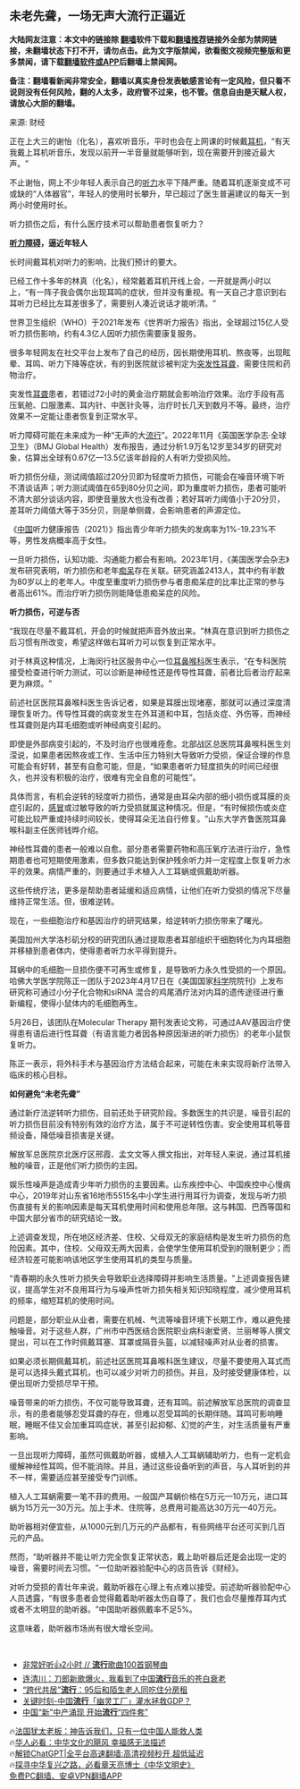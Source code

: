  <!-- 面包屑导航 --> <h2>未老先聋，一场无声大流行正逼近</h2> <p class="notice"><b>大陆网友注意：本文中的链接除 <a href="https://github.com/bannedbook/fanqiang" >翻墙</a>软件下载和<a href="https://github.com/killgcd/justmysocks/blob/master/README.md">翻墙推荐</a>链接外全部为禁网链接，未翻墙状态下打不开，请勿点击。此为文字版禁闻，欲看图文视频完整版和更多禁闻，请下载<a href="https://github.com/bannedbook/fanqiang">翻墙软件或APP</a>后翻墙上禁闻网。</p><p>备注：翻墙看新闻非常安全，翻墙以真实身份发表敏感言论有一定风险，但只看不说则没有任何风险，翻的人太多，政府管不过来，也不管。信息自由是天赋人权，请放心大胆的翻墙。</b></p>  <div class="entry"> <p>来源:&nbsp;财经                          </p> <p>正在上大三的谢怡（化名），喜欢听音乐，平时也会在上网课的时候戴<a href="https://www.bannedbook.org/bnews/tag/%E8%80%B3%E6%9C%BA/" class="st_tag internal_tag" rel="tag" title="标签 耳机 下的日志">耳机</a>，‌‌‌‌“有天我戴上耳机听音乐，发现以前开一半音量就能够听到，现在需要开到接近最大声。‌‌‌‌”</p> <p>	不止谢怡，网上不少年轻人表示自己的<a href="https://www.bannedbook.org/bnews/tag/%e5%90%ac%e5%8a%9b/" class="st_tag internal_tag" rel="tag" title="标签 听力 下的日志">听力</a>水平下降严重。随着耳机逐渐变成不可或缺的‌‌‌‌“人体器官‌‌‌‌”，年轻人的使用时长攀升，早已超过了医生普遍建议的每天一到两小时使用时长。</p> <p>	听力损伤之后，有什么医疗技术可以帮助患者恢复听力？</p> <p>	<strong><a href="https://www.bannedbook.org/bnews/tag/%e5%90%ac%e5%8a%9b%e9%9a%9c%e7%a2%8d/" class="st_tag internal_tag" rel="tag" title="标签 听力障碍 下的日志">听力障碍</a>，逼近年轻人</strong></p> <p>	长时间戴耳机对听力的影响，比我们预计的要大。</p> <p>	已经工作十多年的林真（化名），经常戴着耳机开线上会，一开就是两小时以上，‌‌‌‌“有一阵子我会偶尔出现耳鸣的症状，但并没有重视。有一天自己才意识到右耳听力已经比左耳差很多了，需要别人凑近说话才能听清。‌‌‌‌”</p> <p>	世界卫生组织（WHO）于2021年发布《世界听力报告》指出，全球超过15亿人受听力损伤影响，约有4.3亿人因听力损伤需要康复服务。</p> <p>	很多年轻网友在社交平台上发布了自己的经历，因长期使用耳机、熬夜等，出现眩晕、耳鸣、听力下降等症状，有的到医院就诊被判定为<a href="https://www.bannedbook.org/bnews/tag/%e7%aa%81%e5%8f%91%e6%80%a7%e8%80%b3%e8%81%8b/" class="st_tag internal_tag" rel="tag" title="标签 突发性耳聋 下的日志">突发性耳聋</a>，需要住院和药物治疗。</p> <p>	突发性<a href="https://www.bannedbook.org/bnews/tag/%E8%80%B3%E8%81%8B/" class="st_tag internal_tag" rel="tag" title="标签 耳聋 下的日志">耳聋</a>患者，若错过72小时的黄金治疗期就会影响治疗效果。治疗手段有高压氧舱、口服激素、耳内针、中医针灸等，治疗时长几天到数月不等。最终，治疗效果不一定能让患者恢复到正常水平。</p> <p>	听力障碍可能在未来成为一种‌‌‌‌“无声的大<a href="https://www.bannedbook.org/bnews/tag/%E6%B5%81%E8%A1%8C/" class="st_tag internal_tag" rel="tag" title="标签 流行 下的日志">流行</a>‌‌‌‌”。2022年11月《英国医学杂志·全球卫生》（BMJ Global Health）发布报告，通过分析1.9万名12岁至34岁的研究对象，估算出全球有0.67亿—13.5亿该年龄段的人有听力受损风险。</p> <p>	听力损伤分级，测试阈值超过20分贝即为轻度听力损伤，可能会在噪音环境下听不清谈话声；听力测试阈值在65到80分贝之间，即为重度听力损伤，患者可能听不清大部分谈话内容，即使音量放大也没有改善；若好耳听力阈值小于20分贝，差耳听力阈值大等于35分贝，则是单侧聋，会影响患者的声源定位。</p> <p>	《<span class='wp_keywordlink_affiliate'><a href="https://www.bannedbook.org/" title="中国" target="_blank">中国</a></span>听力健康报告（2021）》指出青少年听力损失的发病率为1%-19.23%不等，男性发病概率高于女性。</p> <p>	一旦听力损伤，认知功能、沟通能力都会有影响。2023年1月，《美国医学会杂志》发布研究表明，听力损伤和老年<a href="https://www.bannedbook.org/bnews/tag/%E7%97%B4%E5%91%86/" class="st_tag internal_tag" rel="tag" title="标签 痴呆 下的日志">痴呆</a>存在关联。研究涵盖2413人，其中约有半数为80岁以上的老年人。中度至重度听力损伤参与者患痴呆症的比率比正常的参与者高出61%。而治疗听力损伤则能降低患痴呆症的风险。</p> <p>	<strong>听力损伤，可逆与否</strong></p> <p>	‌‌‌‌“我现在尽量不戴耳机，开会的时候就把声音外放出来。‌‌‌‌”林真在意识到听力损伤之后习惯有所改变，希望这样做右耳听力可以恢复到正常水平。</p> <p>	对于林真这种情况，上海闵行社区服务中心一位<a href="https://www.bannedbook.org/bnews/tag/%e8%80%b3%e9%bc%bb%e5%96%89%e7%a7%91/" class="st_tag internal_tag" rel="tag" title="标签 耳鼻喉科 下的日志">耳鼻喉科</a>医生表示，‌‌‌‌“在专科医院接受检查进行听力测试，可以诊断是神经性还是传导性耳聋，前者比后者治疗起来更为麻烦。‌‌‌‌”</p> <p>	前述社区医院耳鼻喉科医生告诉记者，如果是耳膜出现堵塞，那就可以通过深度清理恢复听力。传导性耳聋的病变发生在外耳道和中耳，包括炎症、外伤等，而神经性耳聋则是内耳毛细胞或听神经病变引起的。</p> <p>	即使是外部病变引起的，不及时治疗也很难痊愈。北部战区总医院耳鼻喉科医生刘滢说，如果患者因熬夜或工作、生活中压力特别大导致听力受损，保证合理的作息可能会有好转，甚至有自愈可能，但是，‌‌‌‌“如果患者听力轻度损失的时间已经很久，也并没有积极的治疗，很难有完全自愈的可能性‌‌‌‌”。</p> <p>	具体而言，有机会逆转的轻度听力损伤，通常是由耳朵内部的细小损伤或耳膜的炎症引起的，<a href="https://www.bannedbook.org/bnews/tag/%E6%84%9F%E5%86%92/" class="st_tag internal_tag" rel="tag" title="标签 感冒 下的日志">感冒</a>或过敏导致的听力受损就属这种情况。但是，‌‌‌‌“有时候损伤或炎症可能比较严重或持续时间较长，使得耳朵无法自行修复。‌‌‌‌”山东大学齐鲁医院耳鼻喉科副主任医师钱晔介绍。</p> <p>	神经性耳聋的患者一般难以自愈。部分患者需要药物和高压氧疗法进行治疗，急性期患者也可短期使用激素，但多数只能达到保护残余听力并一定程度上恢复听力水平的效果。病情严重的，则要通过手术植入人工耳蜗或佩戴助听器。</p> <p>	这些传统疗法，更多是帮助患者延缓和适应病情，让他们在听力受损的情况下尽量维持正常生活。但，很难逆转。</p>  <p>	现在，一些细胞治疗和基因治疗的研究结果，给逆转听力损伤带来了曙光。</p> <p>	美国加州大学洛杉矶分校的研究团队通过提取患者耳部组织干细胞转化为内耳细胞并移植到患者体内，使得患者听力水平得到提升。</p> <p>	耳蜗中的毛细胞一旦损伤便不可再生或修复，是导致听力永久性受损的一个原因。哈佛大学医学院陈正一团队于2023年4月17日在《美国国家<span class='wp_keywordlink'><a href="https://www.bannedbook.org/forum11/topic309.html" title="禁片：“科学”的棍子" target="_blank">科学</a></span>院院刊》上发布研究称可通过小分子化合物和siRNA 混合的鸡尾酒疗法对内耳的遗传途径进行重新编程，使得小鼠体内的毛细胞再生。</p> <p>	5月26日，该团队在Molecular Therapy 期刊发表论文称，可通过AAV基因治疗使得患有语后进行性耳聋（有语言能力者因各种原因渐进的听力损伤）的老年小鼠恢复听力。</p> <p>	陈正一表示，将外科手术与基因治疗方法结合起来，可能在未来实现将新疗法带入临床的核心目标。</p> <p>	<strong>如何避免</strong><strong>‌‌‌‌</strong><strong>“未老先聋</strong><strong>‌‌‌‌</strong><strong>”</strong></p> <p>	通过新疗法逆转听力损伤，目前还处于研究阶段。多数医生的共识是，噪音引起的听力损伤目前没有特别有效的治疗方法，属于不可逆转性伤害。安全使用耳机等音频设备，降低噪音损害是关键。</p> <p>	解放军总医院京北医疗区邢霞、孟文文等人撰文指出，对年轻人来说，通过耳机接触的噪音，正是他们听力损伤的主因。</p> <p>	娱乐性噪声是造成青少年听力损伤的主要因素。山东疾控中心、中国疾控中心慢病中心，2019年对山东省16地市5515名中小学生进行用耳行为调查，发现与听力损伤直接有关的影响因素是每天耳机使用时间和使用总年限。这与韩国、巴西等国和中国大部分省市的研究结论一致。</p> <p>	上述调查发现，所在地区经济差、住校、父母双无的家庭结构是发生听力损伤的危险因素。其中，住校、父母双无两大因素，会使学生使用耳机受到的限制更少；而经济较差可能影响该地区学生使用耳机的类型与质量。</p> <p>	‌‌‌‌“青春期的永久性听力损失会导致职业选择障碍并影响生活质量。‌‌‌‌”上述调查报告建议，提高学生对不良用耳行为与噪声性听力损失相关知识知晓程度，减少使用耳机的频率，缩短耳机的使用时间。</p>  <p>	问题是，部分职业从业者，需要在机械、气流等噪音环境下长期工作，难以避免接触噪音。对于这些人群，广州市中西医结合医院职业病科谢爱贤、兰丽琴等人撰文提出，可以在工作时佩戴耳塞、耳罩或隔音头盔，以减轻噪声对从业者的损害。</p> <p>	如果必须长期佩戴耳机，前述社区医院耳鼻喉科医生建议，尽量不要使用入耳式而是可以选择头戴式耳机，也可以减少对听力的损伤。并且，及时接受健康体检，以便出现听力受损尽早干预。</p> <p>	噪音带来的听力损伤，不仅可能导致耳聋，还有耳鸣。前述解放军总医院的调查显示，有的患者能够忍受耳聋的存在，但难以忍受耳鸣的长期伴随。耳鸣可影响睡眠，睡眠不佳又会加重耳鸣症状，甚至引起抑郁、幻觉的产生，对生活质量有严重影响。</p> <p>	一旦出现听力障碍，虽然可佩戴助听器，或植入人工耳蜗辅助听力，也有一定机会缓解神经性耳鸣，但不能消除。并且，通过这些设备听到的声音，与人耳听到的并不一样，需要适应甚至接受专门训练。</p> <p>	植入人工耳蜗需要一笔不菲的费用。一般国产耳蜗价格在5万元—10万元，进口耳蜗为15万元—30万元。加上手术、住院等，总费用可能高达30万元—40万元。</p> <p>	助听器相对便宜些，从1000元到几万元的产品都有，有些网络平台还可买到几百元的产品。</p> <p>	然而，‌‌‌‌“助听器并不能让听力完全恢复正常状态，戴上助听器后还是会出现一定的噪音，需要时间去习惯。‌‌‌‌”一位助听器验配中心的店员告诉《财经》。</p> <p>	对听力受损的青壮年来说，戴助听器在心理上有点难以接受。前述助听器验配中心人员透露，‌‌‌‌“有很多患者会觉得戴着助听器太伤自尊了，我们也会尽量推荐耳内式或者不太明显的助听器。‌‌‌‌”中国助听器佩戴率不足5%。</p> <p>	这意味着，助听器市场尚有很大增长空间。</p> <p>	 </p> <!--<div id="taboola-mid-1"></div>--><ul class='op-related-articles' title='相关阅读'> <li><a href='https://www.bannedbook.org/bnews/taiwannews/20230801/1914701.html' target='_blank'>非常好听👍2小时 // <b>流行</b>歌曲100首钢琴曲</a></li> <li><a href='https://www.bannedbook.org/bnews/baitai/20230731/1914337.html' target='_blank'>连清川：刀郎新歌爆火，我看到了中国<b>流行</b>音乐的苍白衰老</a></li> <li><a href='https://www.bannedbook.org/bnews/lifebaike/20230724/1911631.html' target='_blank'>“跨代共居”<b>流行</b>：95后和陌生老人同吃住分房租</a></li> <li><a href='https://www.bannedbook.org/bnews/taiwannews/20230721/1910636.html' target='_blank'>关键时刻-中国<b>流行</b>「幽灵工厂」灌水拯救GDP？</a></li> <li><a href='https://www.bannedbook.org/bnews/cnnews/20230715/1908195.html' target='_blank'>中国“新”中产涌现 开始<b>流行</b>“四件套”</a></li> </ul> <p class="texttj"> 🔥<a href="https://www.bannedbook.org/bnews/ssgc/20230219/1850782.html" target="_blank">法国犹太老板：神告诉我们，只有一位中国人能救人类</a><br/> 🔥<a href="https://www.bannedbook.org/bnews/comments/20220220/1694796.html" target="_blank">华人必看：中华文化的飓风 幸福感无法描述</a><br/> 🔥<a href="https://github.com/bannedbook/fanqiang/wiki/V2ray%E6%9C%BA%E5%9C%BA" target="_blank">解锁ChatGPT|全平台高速翻墙:高清视频秒开,超低延迟</a><br/> 🔥<a href="https://www.bannedbook.org/bnews/comments/20220808/1768773.html" target="_blank">探寻中华复兴之路，必看章天亮博士《中华文明史》</a><br/> <a href="https://github.com/bannedbook/fanqiang/wiki/%E7%A6%81%E9%97%BB%E7%BD%91%E5%AE%89%E5%8D%93%E7%BF%BB%E5%A2%99%E6%96%B0%E9%97%BBAPP" target="_blank">免费PC翻墙、安卓VPN翻墙APP</a><br/> </p> <p> </p><a name='sharetosocial'></a> <div style="margin-bottom:5px;padding-bottom:5px;clear:both"> <div id="archive-pix-1" class="banner-ads"> <!-- AuctionX Display platform tag START --> <div id="27602x728x90x621x_ADSLOT1" clicktrack="%%CLICK_URL_ESC%%"></div>  <!-- AuctionX Display platform tag END --> </div> <div id="archive-pix-2" class="banner-ads"> <!-- AuctionX Display platform tag START --> <div id="27556x300x250x621x_ADSLOT1" clicktrack="%%CLICK_URL_ESC%%" style="margin:0 auto;text-align:center"></div>  <!-- AuctionX Display platform tag END --> </div> </div>  <div id="archive-pix-1" class="banner-ads"> <!-- AuctionX Display platform tag START --> <div id="27603x728x90x621x_ADSLOT1" clicktrack="%%CLICK_URL_ESC%%"></div>  <!-- AuctionX Display platform tag END --> </div> </div><!--END ENTRY--> 